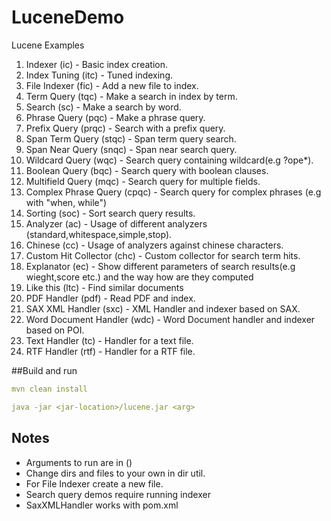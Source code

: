 # LuceneDemo
Lucene Examples

1. Indexer (ic) - Basic index creation.
2. Index Tuning (itc) - Tuned indexing.
3. File Indexer (fic) - Add a new file to index.
4. Term Query (tqc) - Make a search in index by term.
5. Search (sc) - Make a search by word.
6. Phrase Query (pqc) - Make a phrase query.
7. Prefix Query (prqc) - Search with a prefix query.
8. Span Term Query (stqc) - Span term query search.
9. Span Near Query (snqc) - Span near search query. 
10. Wildcard Query (wqc) - Search query containing wildcard(e.g ?ope*).
11. Boolean Query (bqc) - Search query with boolean clauses.
12. Multifield Query (mqc) - Search query for multiple fields.
13. Complex Phrase Query (cpqc) - Search query for complex phrases (e.g with "when, while")
14. Sorting (soc) - Sort search query results.
15. Analyzer (ac) - Usage of different analyzers (standard,whitespace,simple,stop).
16. Chinese (cc) - Usage of analyzers against chinese characters.
17. Custom Hit Collector (chc) - Custom collector for search term hits.
18. Explanator (ec) - Show different parameters of search results(e.g wieght,score etc.) 
and the way how are they computed
19. Like this (ltc) - Find similar documents   
20. PDF Handler (pdf) - Read PDF and index. 
21. SAX XML Handler (sxc) - XML Handler and indexer based on SAX.
22. Word Document Handler (wdc) - Word Document handler and indexer based on POI.
23. Text Handler (tc) - Handler for a text file.
24. RTF Handler (rtf) - Handler for a RTF file.

##Build and run

```yaml
mvn clean install

java -jar <jar-location>/lucene.jar <arg>
```

## Notes
- Arguments to run are in ()
- Change dirs and files to your own in dir util.
- For File Indexer create a new file.
- Search query demos require running indexer
- SaxXMLHandler works with pom.xml
